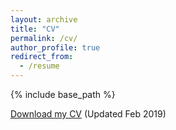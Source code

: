```yaml
---
layout: archive
title: "CV"
permalink: /cv/
author_profile: true
redirect_from:
  - /resume
---
```


{% include base_path %}

[Download my CV](files/EdwardsonCVFeb2019.pdf) (Updated Feb 2019)
